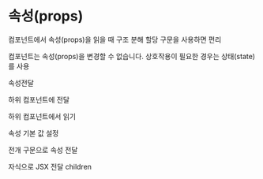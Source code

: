 # 속성(props)

컴포넌트에서 속성(props)을 읽을 때 구조 분해 할당 구문을 사용하면 편리

컴포넌트는 속성(props)을 변경할 수 없습니다. 상호작용이 필요한 경우는 상태(state)를 사용

속성전달

하위 컴포넌트에 전달

하위 컴포넌트에서 읽기

속성 기본 값 설정

전개 구문으로 속성 전달

자식으로 JSX 전달 children 
